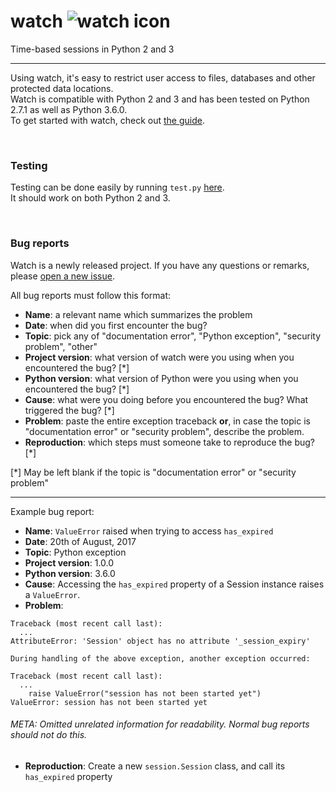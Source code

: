 # watch ![watch icon](https://cdn0.iconfinder.com/data/icons/sport-2-android-l-lollipop-icon-pack/24/stopwatch-24.png "Logo Title Text 1")
Time-based sessions in Python 2 and 3

---

Using watch, it's easy to restrict user access to files, databases and other protected data locations.<br />
Watch is compatible with Python 2 and 3 and has been tested on Python 2.7.1 as well as Python 3.6.0.<br />
To get started with watch, check out [the guide](https://github.com/Coal0/watch/blob/master/guide.md).

<br />

### Testing
Testing can be done easily by running `test.py` [here](https://github.com/Coal0/watch/tree/master/tests).<br />
It should work on both Python 2 and 3.

<br />

### Bug reports

Watch is a newly released project. If you have any questions or remarks, please [open a new issue](https://github.com/Coal0/watch/issues/new).<br />

All bug reports must follow this format:

* **Name**: a relevant name which summarizes the problem
* **Date**: when did you first encounter the bug?
* **Topic**: pick any of "documentation error", "Python exception", "security problem", "other"
* **Project version**: what version of watch were you using when you encountered the bug? [\*]
* **Python version**: what version of Python were you using when you encountered the bug? [\*]
* **Cause**: what were you doing before you encountered the bug? What triggered the bug? [\*]
* **Problem**: paste the entire exception traceback **or**, in case the topic is "documentation error" or "security problem", describe the problem.
* **Reproduction**: which steps must someone take to reproduce the bug? [\*]

[\*] May be left blank if the topic is "documentation error" or "security problem"

---

Example bug report:

* **Name**: `ValueError` raised when trying to access `has_expired`
* **Date**: 20th of August, 2017
* **Topic**: Python exception
* **Project version**: 1.0.0
* **Python version**: 3.6.0
* **Cause**: Accessing the `has_expired` property of a Session instance raises a `ValueError`.
* **Problem**:

```
Traceback (most recent call last):
  ...
AttributeError: 'Session' object has no attribute '_session_expiry'

During handling of the above exception, another exception occurred:

Traceback (most recent call last):
  ...
    raise ValueError("session has not been started yet")
ValueError: session has not been started yet
```

###### META: Omitted unrelated information for readability. Normal bug reports should not do this.

* **Reproduction**: Create a new `session.Session` class, and call its `has_expired` property

